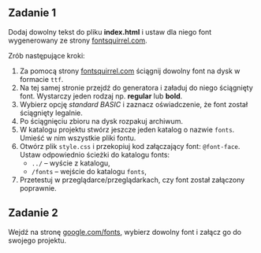 
## Zadanie 1
Dodaj dowolny tekst do pliku **index.html** i ustaw dla niego font wygenerowany ze strony  [fontsquirrel.com](http://www.fontsquirrel.com/).

Zrób następujące kroki:
1. Za pomocą strony [fontsquirrel.com](http://www.fontsquirrel.com/) ściągnij dowolny font na dysk w formacie ```ttf```.
1. Na tej samej stronie przejdź do generatora i załaduj do niego ściągnięty font. Wystarczy jeden rodzaj np. **regular** lub **bold**.
1. Wybierz opcję *standard BASIC* i zaznacz oświadczenie, że font został ściągnięty legalnie.
1. Po ściągnięciu zbioru na dysk rozpakuj archiwum.
1. W katalogu projektu stwórz jeszcze jeden katalog o nazwie ```fonts```. Umieść w nim wszystkie pliki fontu.
1. Otwórz plik ```style.css``` i  przekopiuj kod załączający font: ```@font-face```. Ustaw odpowiednio ścieżki do katalogu fonts:
	* ```../``` &ndash; wyście z katalogu,  
	* ```/fonts``` &ndash; wejście do katalogu ```fonts```,  
1.	Przetestuj w przeglądarce/przeglądarkach, czy font został załączony poprawnie.

## Zadanie 2  
 Wejdź na stronę [google.com/fonts](https://www.google.com/fonts), wybierz dowolny font i załącz go do swojego projektu.
